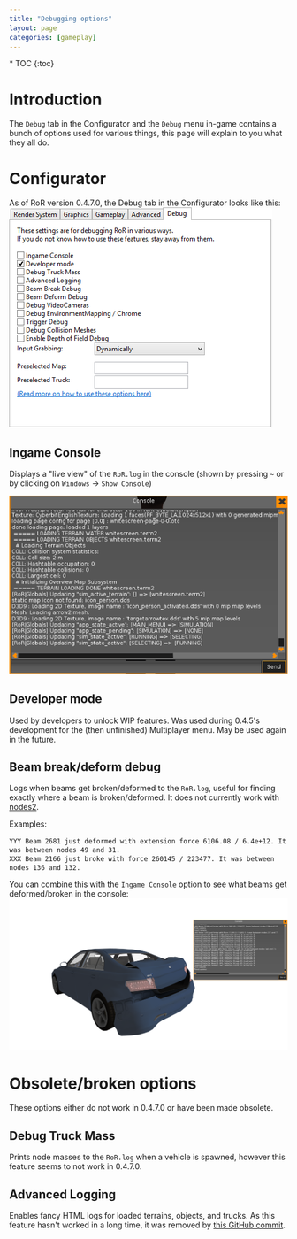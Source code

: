 ```yaml
---
title: "Debugging options"
layout: page
categories: [gameplay]
---
```


<div class="toc" markdown="1">
  * TOC
  {:toc}
</div>

# Introduction

The `Debug` tab in the Configurator and the `Debug` menu in-game contains a bunch of options used for various things, this page will explain to you what they all do.

# Configurator

As of RoR version 0.4.7.0, the Debug tab in the Configurator looks like this:
![1](/images/rorconfig-debug.png)

## Ingame Console

Displays a "live view" of the `RoR.log` in the console (shown by pressing `~` or by clicking on `Windows` -> `Show Console`)

![2](/images/debug-ingameconsole.png)

## Developer mode

Used by developers to unlock WIP features. Was used during 0.4.5's development for the (then unfinished) Multiplayer menu. May be used again in the future.

## Beam break/deform debug

Logs when beams get broken/deformed to the `RoR.log`, useful for finding exactly where a beam is broken/deformed. It does not currently work with [nodes2](http://docs.rigsofrods.org/vehicle-creation/fileformat-truck/#nodes2).

Examples:
```
YYY Beam 2681 just deformed with extension force 6106.08 / 6.4e+12. It was between nodes 49 and 31.
XXX Beam 2166 just broke with force 260145 / 223477. It was between nodes 136 and 132.
```
You can combine this with the `Ingame Console` option to see what beams get deformed/broken in the console:
![3](/images/debug-brokenbeamsingameconsole.png)

# Obsolete/broken options

These options either do not work in 0.4.7.0 or have been made obsolete.

## Debug Truck Mass
Prints node masses to the `RoR.log` when a vehicle is spawned, however this feature seems to not work in 0.4.7.0.

## Advanced Logging
Enables fancy HTML logs for loaded terrains, objects, and trucks. As this feature hasn't worked in a long time, it was removed by [this GitHub commit](https://github.com/RigsOfRods/rigs-of-rods/commit/06fbd8960926ed29d343ce81abb9dc32fb70410c).
 


